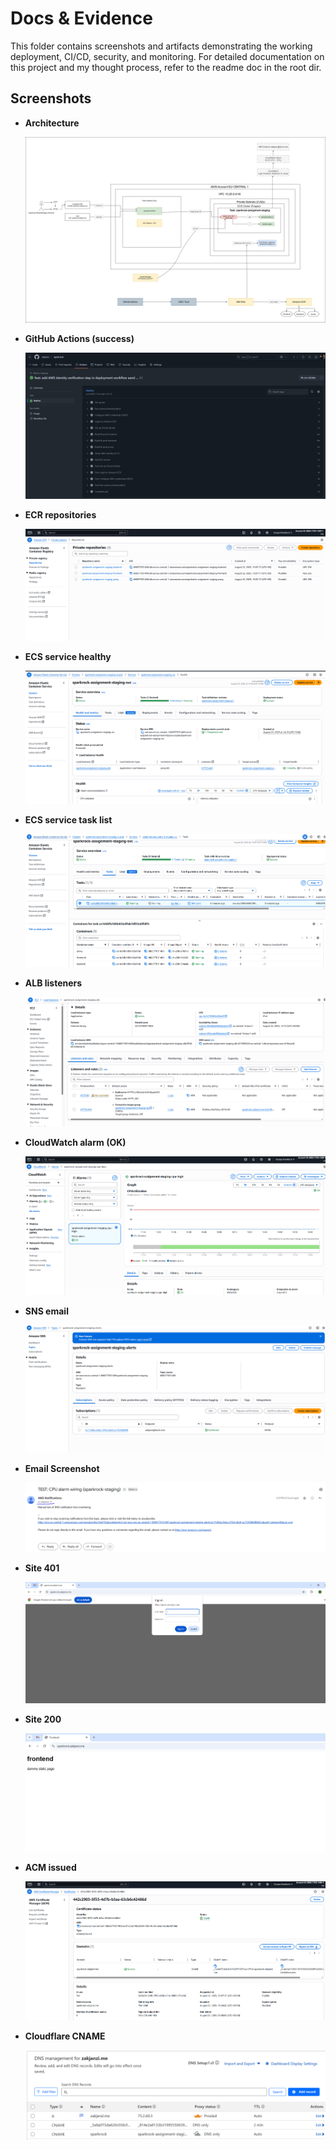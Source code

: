 # Docs & Evidence

This folder contains screenshots and artifacts demonstrating the working deployment, CI/CD, security, and monitoring. For detailed documentation on this project and my thought process, refer to the readme doc in the root dir.

## Screenshots

- **Architecture**

  ![Architecture diagram](./images/sparkrock-assignment.png)

- **GitHub Actions (success)**

  ![Actions success](./images/01-actions-success.png)

- **ECR repositories**

  ![ECR repos](./images/02-ecr-repos.png)

- **ECS service healthy**

  ![ECS service](./images/03-ecs-service.png)

- **ECS service task list**

  ![ECS service](./images/03.1-ecs-task-list.png)

- **ALB listeners**

  ![ALB listeners](./images/04-alb-listeners.png)

- **CloudWatch alarm (OK)**

  ![Alarm OK](./images/05-cloudwatch-alarm-ok.png)

- **SNS email**

  ![SNS email](./images/06-sns-email.png)

- **Email Screenshot**

  ![SNS email](./images/06.1-sns-email-test.png)

- **Site 401**

  ![401 Unauthorized](./images/07-site-401.png)

- **Site 200**

  ![200 OK](./images/08-site-200.png)

- **ACM issued**

  ![ACM issued](./images/09-acm-issued.png)

- **Cloudflare CNAME**

  ![Cloudflare DNS](./images/10-cloudflare-cname.png)



